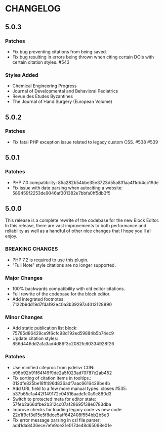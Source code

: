 # CHANGELOG

## 5.0.3

### Patches

- Fix bug preventing citations from being saved.
- Fix bug resulting in errors being thrown when citing certain DOIs with certain citation styles. #543

### Styles Added

- Chemical Engineering Progress
- Journal of Developmental and Behavioral Pediatrics
- Revue des Études Byzantines
- The Journal of Hand Surgery (European Volume)

## 5.0.2

### Patches 

- Fix fatal PHP exception issue related to legacy custom CSS. #538 #539

## 5.0.1 

### Patches 

- PHP 7.0 compatibility: 85a282b54bbe35e3723d55a831aa411db4cc19de
- Fix issue with date parsing when autociting a website: 589459f2253de9046af301382e7bbfa0ff5db3f5

## 5.0.0

This release is a complete rewrite of the codebase for the new Block Editor. In this release, there are vast improvements to both performance and reliability as well as a handful of other nice changes that I hope you'll all enjoy.

### BREAKING CHANGES

-   PHP 7.2 is required to use this plugin.
-   "Full Note" style citations are no longer supported.

### Major Changes

-   100% backwards compatibility with old editor citations.
-   Full rewrite of the codebase for the block editor.
-   Add integrated footnotes: 7122b9dd19d7fda192e40a3b39297a4012128890

### Minor Changes

-   Add static publication list block: 75785d86429ce9f6cfc98d192ed59884b5b74ec9
-   Update citation styles: 856d446dd2a1a3ad4d86f3c2082fc60334928f26

### Patches

-   Use minified citeproc from jsdelivr CDN: b98b92b91f64f49f9de2a5f023ad70787e2ab452
-   Fix sorting of citation items in tooltips.: 012dfe825be18ff496d836adf7aac6616429be4b
-   Add URL field to a few more manual types. closes #535: b37b65c1a442f149172c04516aade1c0a9c880d3
-   Switch to protected meta for editor state: 57feb2a66dfbe2b312cc07af28695f38e0783dba
-   Improve checks for loading legacy code vs new code: 22e1f9cf3d15e5f8dce5aff642408f554bb2b5e3
-   Fix error message parsing in csl file parser: ad41da8436ece7efe9ce21e017de48d65068e01e
